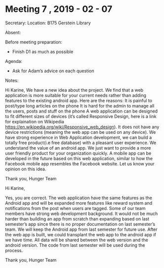 # Meeting 7 , 2019 - 02 - 07

Secretary: 
Location: B175 Gerstein Library

Absent:

Before meeting preparation:
* Finish D1 as much as possible 

Agenda: 
* Ask for Adam’s advice on each question

Notes:


Hi Karine,
We have a new idea about the project. We find that a web application is more suitable for your current needs rather than adding features to the existing android app.
Here are the reasons:
It is painful to post/type long articles on the phone
It is hard for the admin to manage all the users, posts and stuff on the phone
A web application can be designed to fit different sizes of devices (it’s called Responsive Design, here is a link for explaination on Wikipedia https://en.wikipedia.org/wiki/Responsive_web_design). It does not have any device restrictions (meaning the web app can be used on any device).
We have strong experience in Web Application development, we can build a totally free product(i.e free database) with a pleasant user experience.
We understand the value of an android app. We just want to provide a more user friendly product for your organization quickly. A mobile app can be developed in the future based on this web application, similar to how the Facebook mobile app resembles the Facebook website. Let us know your opinion on this idea.

Thank you,
Hunger Team



Hi Karine,

Yes, you are correct. The web application have the same features as the Android app and will be expanded more features like reward system and notifications from the post when users are tagged. Some of our team members have strong web development background. It would not be much harder than building an app from scratch than expanding based on last semester’s app since there is no proper documentation on last semester’s team. We will keep the Android app from last semester for future use. After the web app is built, we could transplant the web app to the android app if we have time.  All data will be shared between the web version and the android version. The code from last semester will be used during the process.

Thank you,
Hunger Team
